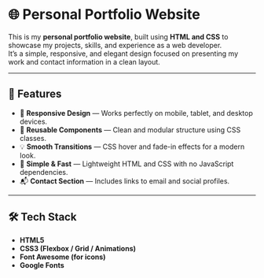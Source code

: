 # 🌐 Personal Portfolio Website

This is my **personal portfolio website**, built using **HTML and CSS** to showcase my projects, skills, and experience as a web developer.  
It’s a simple, responsive, and elegant design focused on presenting my work and contact information in a clean layout.

---

## 🚀 Features

- 🎨 **Responsive Design** — Works perfectly on mobile, tablet, and desktop devices.  
- 🧩 **Reusable Components** — Clean and modular structure using CSS classes.  
- 💡 **Smooth Transitions** — CSS hover and fade-in effects for a modern look.  
- 🧠 **Simple & Fast** — Lightweight HTML and CSS with no JavaScript dependencies.  
- 📬 **Contact Section** — Includes links to email and social profiles.

---

## 🛠️ Tech Stack

- **HTML5**
- **CSS3 (Flexbox / Grid / Animations)**
- **Font Awesome (for icons)**
- **Google Fonts**


